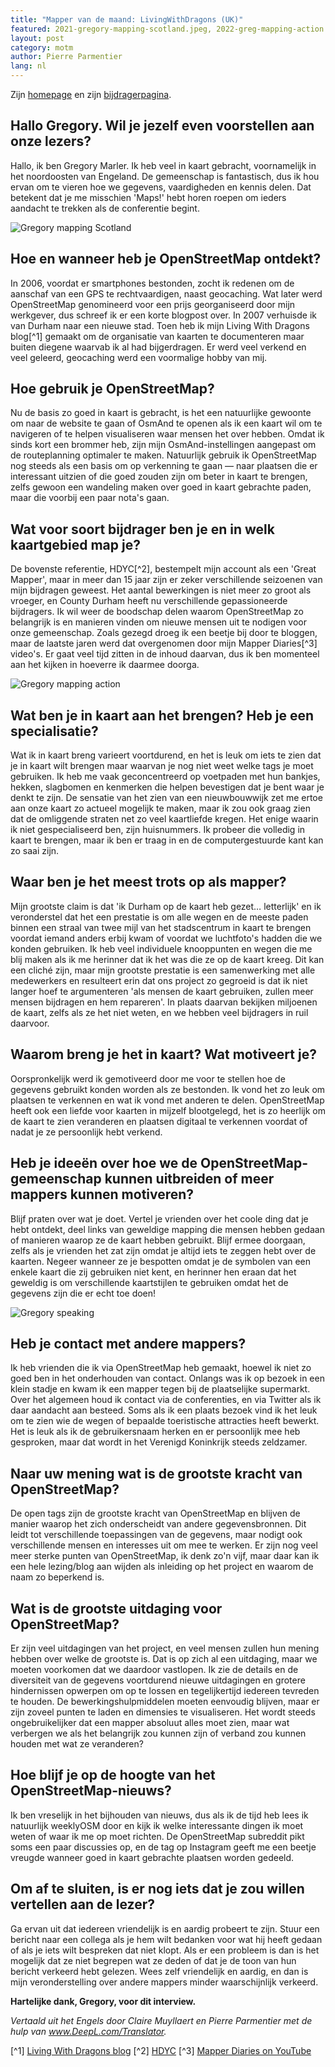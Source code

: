 ```yaml
---
title: "Mapper van de maand: LivingWithDragons (UK)"
featured: 2021-gregory-mapping-scotland.jpeg, 2022-greg-mapping-action.png, 2022_greg_speaking_osm.jpeg
layout: post
category: motm
author: Pierre Parmentier
lang: nl
---
```


Zijn [homepage](https://www.openstreetmap.org/user/LivingWithDragons) en zijn [bijdragerpagina](https://hdyc.neis-one.org/?LivingWithDragons).

## Hallo Gregory. Wil je jezelf even voorstellen aan onze lezers?

Hallo, ik ben Gregory Marler. Ik heb veel in kaart gebracht, voornamelijk in het noordoosten van Engeland. De gemeenschap is fantastisch, dus ik hou ervan om te vieren hoe we gegevens, vaardigheden en kennis delen. Dat betekent dat je me misschien 'Maps!' hebt horen roepen om ieders aandacht te trekken als de conferentie begint.

![Gregory mapping Scotland](/2021-gregory-mapping-scotland.jpeg)

## Hoe en wanneer heb je OpenStreetMap ontdekt?

In 2006, voordat er smartphones bestonden, zocht ik redenen om de aanschaf van een GPS te rechtvaardigen, naast geocaching. Wat later werd OpenStreetMap genomineerd voor een prijs georganiseerd door mijn werkgever, dus schreef ik er een korte blogpost over. In 2007 verhuisde ik van Durham naar een nieuwe stad. Toen heb ik mijn Living With Dragons blog[^1] gemaakt om de organisatie van kaarten te documenteren maar buiten diegene waarvab ik al had bijgerdragen. Er werd veel verkend en veel geleerd, geocaching werd een voormalige hobby van mij.

## Hoe gebruik je OpenStreetMap?

Nu de basis zo goed in kaart is gebracht, is het een natuurlijke gewoonte om naar de website te gaan of OsmAnd te openen als ik een kaart wil om te navigeren of te helpen visualiseren waar mensen het over hebben. Omdat ik sinds kort een brommer heb, zijn mijn OsmAnd-instellingen aangepast om de routeplanning optimaler te maken. Natuurlijk gebruik ik OpenStreetMap nog steeds als een basis om op verkenning te gaan — naar plaatsen die er interessant uitzien of die goed zouden zijn om beter in kaart te brengen, zelfs gewoon een wandeling maken over goed in kaart gebrachte paden, maar die voorbij een paar nota's gaan.

## Wat voor soort bijdrager ben je en in welk kaartgebied map je?

De bovenste referentie, HDYC[^2], bestempelt mijn account als een 'Great Mapper', maar in meer dan 15 jaar zijn er zeker verschillende seizoenen van mijn bijdragen geweest. Het aantal bewerkingen is niet meer zo groot als vroeger, en County Durham heeft nu verschillende gepassioneerde bijdragers. Ik wil weer de boodschap delen waarom OpenStreetMap zo belangrijk is en manieren vinden om nieuwe mensen uit te nodigen voor onze gemeenschap. Zoals gezegd droeg ik een beetje bij door te bloggen, maar de laatste jaren werd dat overgenomen door mijn Mapper Diaries[^3] video's. Er gaat veel tijd zitten in de inhoud daarvan, dus ik ben momenteel aan het kijken in hoeverre ik daarmee doorga.

![Gregory mapping action](/2022-greg-mapping-action.png)

## Wat ben je in kaart aan het brengen? Heb je een specialisatie?

Wat ik in kaart breng varieert voortdurend, en het is leuk om iets te zien dat je in kaart wilt brengen maar waarvan je nog niet weet welke tags je moet gebruiken. Ik heb me vaak geconcentreerd op voetpaden met hun bankjes, hekken, slagbomen en kenmerken die helpen bevestigen dat je bent waar je denkt te zijn. De sensatie van het zien van een nieuwbouwwijk zet me ertoe aan onze kaart zo actueel mogelijk te maken, maar ik zou ook graag zien dat de omliggende straten net zo veel kaartliefde kregen. Het enige waarin ik niet gespecialiseerd ben, zijn huisnummers. Ik probeer die volledig in kaart te brengen, maar ik ben er traag in en de computergestuurde kant kan zo saai zijn.

## Waar ben je het meest trots op als mapper?

Mijn grootste claim is dat 'ik Durham op de kaart heb gezet… letterlijk' en ik veronderstel dat het een prestatie is om alle wegen en de meeste paden binnen een straal van twee mijl van het stadscentrum in kaart te brengen voordat iemand anders erbij kwam of voordat we luchtfoto's hadden die we konden gebruiken. Ik heb veel individuele knooppunten en wegen die me blij maken als ik me herinner dat ik het was die ze op de kaart kreeg. Dit kan een cliché zijn, maar mijn grootste prestatie is een samenwerking met alle medewerkers en resulteert erin dat ons project zo gegroeid is dat ik niet langer hoef te argumenteren 'als mensen de kaart gebruiken, zullen meer mensen bijdragen en hem repareren'. In plaats daarvan bekijken miljoenen de kaart, zelfs als ze het niet weten, en we hebben veel bijdragers in ruil daarvoor.

## Waarom breng je het in kaart? Wat motiveert je?

Oorspronkelijk werd ik gemotiveerd door me voor te stellen hoe de gegevens gebruikt konden worden als ze bestonden. Ik vond het zo leuk om plaatsen te verkennen en wat ik vond met anderen te delen. OpenStreetMap heeft ook een liefde voor kaarten in mijzelf blootgelegd, het is zo heerlijk om de kaart te zien veranderen en plaatsen digitaal te verkennen voordat of nadat je ze persoonlijk hebt verkend.

## Heb je ideeën over hoe we de OpenStreetMap-gemeenschap kunnen uitbreiden of meer mappers kunnen motiveren?

Blijf praten over wat je doet. Vertel je vrienden over het coole ding dat je hebt ontdekt, deel links van geweldige mapping die mensen hebben gedaan of manieren waarop ze de kaart hebben gebruikt. Blijf ermee doorgaan, zelfs als je vrienden het zat zijn omdat je altijd iets te zeggen hebt over de kaarten. Negeer wanneer ze je bespotten omdat je de symbolen van een enkele kaart die zij gebruiken niet kent, en herinner hen eraan dat het geweldig is om verschillende kaartstijlen te gebruiken omdat het de gegevens zijn die er echt toe doen!

![Gregory speaking](/2022_greg_speaking_osm.jpeg)

## Heb je contact met andere mappers?

Ik heb vrienden die ik via OpenStreetMap heb gemaakt, hoewel ik niet zo goed ben in het onderhouden van contact. Onlangs was ik op bezoek in een klein stadje en kwam ik een mapper tegen bij de plaatselijke supermarkt. Over het algemeen houd ik contact via de conferenties, en via Twitter als ik daar aandacht aan besteed. Soms als ik een plaats bezoek vind ik het leuk om te zien wie de wegen of bepaalde toeristische attracties heeft bewerkt. Het is leuk als ik de gebruikersnaam herken en er persoonlijk mee heb gesproken, maar dat wordt in het Verenigd Koninkrijk steeds zeldzamer.

## Naar uw mening wat is de grootste kracht van OpenStreetMap?

De open tags zijn de grootste kracht van OpenStreetMap en blijven de manier waarop het zich onderscheidt van andere gegevensbronnen. Dit leidt tot verschillende toepassingen van de gegevens, maar nodigt ook verschillende mensen en interesses uit om mee te werken. Er zijn nog veel meer sterke punten van OpenStreetMap, ik denk zo'n vijf, maar daar kan ik een hele lezing/blog aan wijden als inleiding op het project en waarom de naam zo beperkend is.

## Wat is de grootste uitdaging voor OpenStreetMap?

Er zijn veel uitdagingen van het project, en veel mensen zullen hun mening hebben over welke de grootste is. Dat is op zich al een uitdaging, maar we moeten voorkomen dat we daardoor vastlopen. Ik zie de details en de diversiteit van de gegevens voortdurend nieuwe uitdagingen en grotere hindernissen opwerpen om op te lossen en tegelijkertijd iedereen tevreden te houden. De bewerkingshulpmiddelen moeten eenvoudig blijven, maar er zijn zoveel punten te laden en dimensies te visualiseren. Het wordt steeds ongebruikelijker dat een mapper absoluut alles moet zien, maar wat verbergen we als het belangrijk zou kunnen zijn of verband zou kunnen houden met wat ze veranderen?

## Hoe blijf je op de hoogte van het OpenStreetMap-nieuws?

Ik ben vreselijk in het bijhouden van nieuws, dus als ik de tijd heb lees ik natuurlijk weeklyOSM door en kijk ik welke interessante dingen ik moet weten of waar ik me op moet richten. De OpenStreetMap subreddit pikt soms een paar discussies op, en de tag op Instagram geeft me een beetje vreugde wanneer goed in kaart gebrachte plaatsen worden gedeeld.

## Om af te sluiten, is er nog iets dat je zou willen vertellen aan de lezer?

Ga ervan uit dat iedereen vriendelijk is en aardig probeert te zijn. Stuur een bericht naar een collega als je hem wilt bedanken voor wat hij heeft gedaan of als je iets wilt bespreken dat niet klopt. Als er een probleem is dan is het mogelijk dat ze niet begrepen wat ze deden of dat je de toon van hun bericht verkeerd hebt gelezen. Wees zelf vriendelijk en aardig, en dan is mijn veronderstelling over andere mappers minder waarschijnlijk verkeerd.

**Hartelijke dank, Gregory, voor dit interview.**

*Vertaald uit het Engels door Claire Muyllaert en Pierre Parmentier met de hulp van www.DeepL.com/Translator.*

[^1] [Living With Dragons blog](http://www.livingwithdragons.com)
[^2] [HDYC](https://hdyc.neis-one.org/?LivingWithDragons)
[^3] [Mapper Diaries on YouTube](https://www.youtube.com/c/mapperdiaries)
